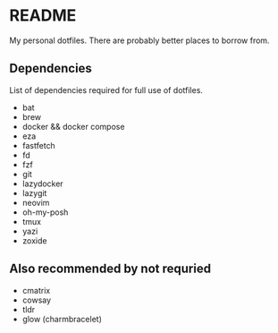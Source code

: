 # README

My personal dotfiles. There are probably better places to borrow from.

## Dependencies

List of dependencies required for full use of dotfiles.

- bat
- brew
- docker && docker compose
- eza
- fastfetch
- fd
- fzf
- git
- lazydocker
- lazygit
- neovim
- oh-my-posh
- tmux
- yazi
- zoxide

## Also recommended by not requried

- cmatrix
- cowsay
- tldr
- glow (charmbracelet)
